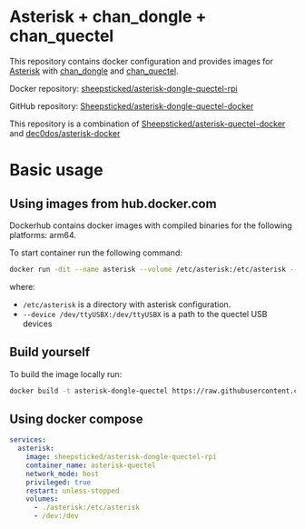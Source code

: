 # Asterisk + chan_dongle + chan_quectel

This repository contains docker configuration and provides images for [Asterisk](https://www.asterisk.org/) with [chan_dongle](https://github.com/wdoekes/asterisk-chan-dongle) and [chan_quectel](https://github.com/IchthysMaranatha/asterisk-chan-quectel).

Docker repository: [sheepsticked/asterisk-dongle-quectel-rpi](https://hub.docker.com/r/sheepsticked/asterisk-quectel-rpi)

GitHub repository: [Sheepsticked/asterisk-dongle-quectel-docker](https://github.com/Sheepsticked/asterisk-dongle-quectel-docker)

This repository is a combination of [Sheepsticked/asterisk-quectel-docker](https://github.com/Sheepsticked/asterisk-quectel-docker) and [dec0dos/asterisk-docker](https://github.com/dec0dos/asterisk-docker/)

# Basic usage

## Using images from hub.docker.com

Dockerhub contains docker images with compiled binaries for the following platforms: arm64.

To start container run the following command:

```sh
docker run -dit --name asterisk --volume /etc/asterisk:/etc/asterisk --network host --device /dev/ttyUSB0:/dev/ttyUSB0 --device /dev/ttyUSB1:/dev/ttyUSB1 --device /dev/ttyUSB2:/dev/ttyUSB2 --device /dev/ttyUSB3:/dev/ttyUSB3 --device /dev/ttyUSB4:/dev/ttyUSB4 --restart unless-stopped sheepsticked/asterisk-dongle-quectel-rpi
```

where:

- `/etc/asterisk` is a directory with asterisk configuration.
- `--device /dev/ttyUSBX:/dev/ttyUSBX` is a path to the quectel USB devices

## Build yourself

To build the image locally run:

```sh
docker build -t asterisk-dongle-quectel https://raw.githubusercontent.com/Sheepsticked/asterisk-dongle-quectel-docker/master/Dockerfile
```

## Using docker compose

```yaml
services:
  asterisk:
    image: sheepsticked/asterisk-dongle-quectel-rpi
    container_name: asterisk-quectel
    network_mode: host
    privileged: true
    restart: unless-stopped
    volumes:
      - ./asterisk:/etc/asterisk
      - /dev:/dev
```
